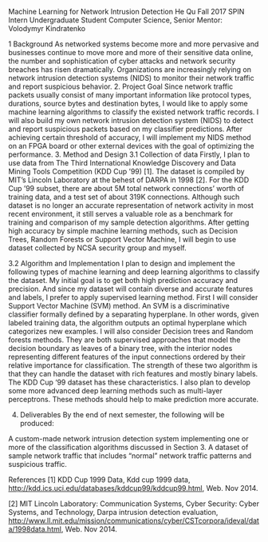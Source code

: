 Machine Learning for Network Intrusion Detection
He Qu
Fall 2017 SPIN Intern
Undergraduate Student
Computer Science, Senior
                                            Mentor: Volodymyr Kindratenko



1 Background
As networked systems become more and more pervasive and businesses continue to move more and more of their sensitive data online, the number and sophistication of cyber attacks and network security breaches has risen dramatically. Organizations are increasingly relying on network intrusion detection systems (NIDS) to monitor their network traffic and report suspicious behavior. 
2. Project Goal
Since network traffic packets usually consist of many important information like protocol types, durations, source bytes and destination bytes, I would like to apply some machine learning algorithms to classify the existed network traffic records. I will also build my own network intrusion detection system (NIDS) to detect and report suspicious packets based on my classifier predictions. After achieving certain threshold of accuracy, I will implement my NIDS method on an FPGA board or other external devices with the goal of optimizing the performance. 
3. Method and Design
3.1 Collection of data
Firstly, I plan to use data from The Third International Knowledge Discovery and Data Mining Tools Competition (KDD Cup ’99) [1]. The dataset is compiled by MIT’s Lincoln Laboratory at the behest of DARPA in 1998 [2]. For the KDD Cup ’99 subset, there are about 5M total network connections’ worth of training data, and a test set of about 319K connections. Although such dataset is no longer an accurate representation of network activity in most recent environment, it still serves a valuable role as a benchmark for training and comparison of my sample detection algorithms. After getting high accuracy by simple machine learning methods, such as Decision Trees, Random Forests or Support Vector Machine, I will begin to use dataset collected by NCSA security group and myself. 

3.2 Algorithm and Implementation
I plan to design and implement the following types of machine learning and deep learning algorithms to classify the dataset. My initial goal is to get both high prediction accuracy and precision. And since my dataset will contain diverse and accurate features and labels, I prefer to apply supervised learning method. First I will consider Support Vector Machine (SVM) method. 
An SVM is a discriminative classifier formally defined by a separating hyperplane. In other words, given labeled training data, the algorithm outputs an optimal hyperplane which categorizes new examples. I will also consider Decision trees and Random forests methods. They are both supervised approaches that model the decision boundary as leaves of a binary tree, with the interior nodes representing different features of the input connections ordered by their relative importance for classification. The strength of these two algorithm is that they can handle the dataset with rich features and mostly binary labels. The KDD Cup ‘99 dataset has these characteristics. I also plan to develop some more advanced deep learning methods such as multi-layer perceptrons. These methods should help to make prediction more accurate. 



4. Deliverables
By the end of next semester, the following will be produced:

A custom-made network intrusion detection system implementing one or more of the classification algorithms discussed in Section 3.
A dataset of sample network traffic that includes “normal” network traffic patterns and suspicious traffic. 

 
References
[1] KDD Cup 1999 Data, Kdd cup 1999 data, http://kdd.ics.uci.edu/databases/kddcup99/kddcup99.html, Web. Nov 2014.

[2] MIT Lincoln Laboratory: Communication Systems, Cyber Security: Cyber Systems, and Technology, Darpa intrusion detection evaluation, http://www.ll.mit.edu/mission/communications/cyber/CSTcorpora/ideval/data/1998data.html, Web. Nov 2014.
